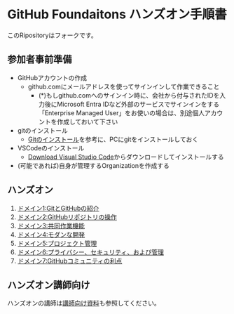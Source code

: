 # GitHub Foundaitons ハンズオン手順書
このRipositoryはフォークです。

## 参加者事前準備

- GitHubアカウントの作成
  - github.comにメールアドレスを使ってサインインして作業できること
    - (*)もしgithub.comへのサインイン時に、会社から付与されたIDを入力後にMicrosoft Entra IDなど外部のサービスでサインインをする「Enterprise Managed User」をお使いの場合は、別途個人アカウントを作成しておいて下さい
- gitのインストール
  - [Gitのインストール](https://git-scm.com/book/ja/v2/%E4%BD%BF%E3%81%84%E5%A7%8B%E3%82%81%E3%82%8B-Git%E3%81%AE%E3%82%A4%E3%83%B3%E3%82%B9%E3%83%88%E3%83%BC%E3%83%AB)を参考に、PCにgitをインストールしておく
- VSCodeのインストール
  - [Download Visual Studio Code](https://code.visualstudio.com/download)からダウンロードしてインストールする
- (可能であれば)自身が管理するOrganizationを作成する

## ハンズオン

1. [ドメイン1:GitとGitHubの紹介](./domain1/README.md)
2. [ドメイン2:GitHubリポジトリの操作](./domain2/README.md)
3. [ドメイン3:共同作業機能](./domain3/README.md)
4. [ドメイン4:モダンな開発](./domain4/README.md)
5. [ドメイン5:プロジェクト管理](./domain5/README.md)
6. [ドメイン6:プライバシー、セキュリティ、および管理](./domain6/README.md)
7. [ドメイン7:GitHubコミュニティの利点](./domain7/README.md)

## ハンズオン講師向け

ハンズオンの講師は[講師向け資料](./README-for-speakers.md)も参照してください。
